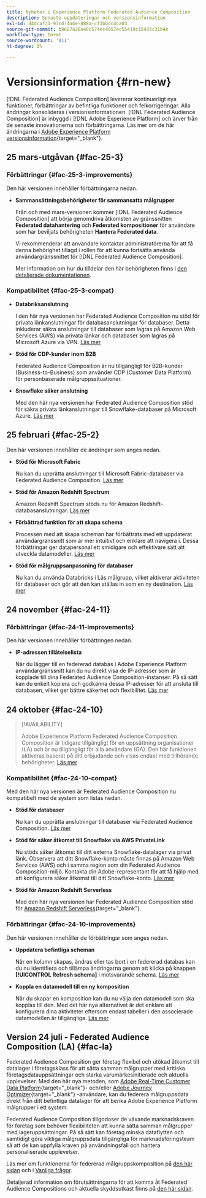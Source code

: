 ```yaml
---
title: Nyheter i Experience Platform Federated Audience Composition
description: Senaste uppdateringar och versionsinformation
exl-id: d4dcaf31-93cd-4a4e-888a-cf1bbdc4ca03
source-git-commit: b8687a26a48c574ec4057ec55419c15433c31b4e
workflow-type: tm+mt
source-wordcount: '811'
ht-degree: 3%

---
```


# Versionsinformation {#rn-new}

[!DNL Federated Audience Composition] levererar kontinuerligt nya funktioner, förbättringar av befintliga funktioner och felkorrigeringar. Alla ändringar konsolideras i versionsinformationen. [!DNL Federated Audience Composition] är inbyggd i [!DNL Adobe Experience Platform] och ärver från de senaste innovationerna och förbättringarna. Läs mer om de här ändringarna i [Adobe Experience Platform versionsinformation](https://experienceleague.adobe.com/docs/experience-platform/release-notes/latest.html){target="_blank"}.

## 25 mars-utgåvan {#fac-25-3}

### Förbättringar {#fac-25-3-improvements}

Den här versionen innehåller förbättringarna nedan.

* **Sammansättningsbehörigheter för sammansatta målgrupper**

  Från och med mars-versionen kommer [!DNL Federated Audience Composition] att börja genomdriva åtkomsten av gränssnitten **Federated datahantering** och **Federated kompositioner** för användare som har beviljats behörigheten **Hantera Federated data**.

  Vi rekommenderar att användare kontaktar administratörerna för att få denna behörighet tillagd i rollen för att kunna fortsätta använda användargränssnittet för [!DNL Federated Audience Composition].

  Mer information om hur du tilldelar den här behörigheten finns i [den detaljerade dokumentationen](feature-access.md).

<!--
* **Data model Canvas view**

    The Canvas view for the Data Models section improves the experience by enabling the visualization of data models and their links in a canvas layout, alongside the existing tabular view. [Learn more](../data-management/gs-models.md)

* **AI Assistant**

    The AI Assistant is a user interface feature designed to help you navigate and understand Adobe concepts and get operational insights for your specific environment. It is available in several products across Adobe Experience Cloud, including Federated Audience Composition. 
-->


### Kompatibilitet {#fac-25-3-compat}

* **Databriksanslutning**

  I den här nya versionen har Federated Audience Composition nu stöd för privata länkanslutningar för databasanslutningar för databaser.
Detta inkluderar säkra anslutningar till databaser som lagras på Amazon Web Services (AWS) via privata länkar och databaser som lagras på Microsoft Azure via VPN. [Läs mer](../connections/federated-db.md#databricks)

* **Stöd för CDP-kunder inom B2B**

  Federated Audience Composition är nu tillgängligt för B2B-kunder (Business-to-Business) som använder CDP (Customer Data Platform) för personbaserade målgruppssituationer.

* **Snowflake säker anslutning**

  Med den här nya versionen har Federated Audience Composition stöd för säkra privata länkanslutningar till Snowflake-databaser på Microsoft Azure. [Läs mer](../connections/federated-db.md#snowflake)

## 25 februari {#fac-25-2}

Den här versionen innehåller de ändringar som anges nedan.

* **Stöd för Microsoft Fabric**

  Nu kan du upprätta anslutningar till Microsoft Fabric-databaser via Federated Audience Composition. [Läs mer](../connections/federated-db.md)

* **Stöd för Amazon Redshift Spectrum**

  Amazon Redshift Spectrum stöds nu för Amazon Redshift-databasanslutningar. [Läs mer](../connections/federated-db.md#amazon-redshift)

* **Förbättrad funktion för att skapa schema**

  Processen med att skapa scheman har förbättrats med ett uppdaterat användargränssnitt som är mer intuitivt och enklare att navigera i. Dessa förbättringar ger datapersonal ett smidigare och effektivare sätt att utveckla datamodeller. [Läs mer](../customer/schemas.md)

* **Stöd för målgruppsanpassning för databaser**

  Nu kan du använda Databricks i Läs målgrupp, vilket aktiverar aktiviteten för databaser och gör att den kan ställas in som en ny destination. [Läs mer](../connections/destinations.md)

## 24 november {#fac-24-11}

### Förbättringar {#fac-24-11-improvements}

Den här versionen innehåller förbättringen nedan.

* **IP-adressen tillåtelselista**

  När du lägger till en federerad databas i Adobe Experience Platform användargränssnitt kan du nu direkt visa de IP-adresser som är kopplade till dina Federated Audience Composition-instanser. På så sätt kan du enkelt kopiera och godkänna dessa IP-adresser för att ansluta till databasen, vilket ger bättre säkerhet och flexibilitet. [Läs mer](../connections/connections.md)

## 24 oktober {#fac-24-10}

>[!AVAILABILITY]
>
>Adobe Experience Platform Federated Audience Composition Composition är tidigare tillgängligt för en uppsättning organisationer (LA) och är nu tillgängligt för alla användare (GA). Den här funktionen aktiveras baserat på ditt erbjudande och visas endast med tillhörande behörigheter. [Läs mer](access-prerequisites.md)
>

### Kompatibilitet {#fac-24-10-compat}

Med den här nya versionen är Federated Audience Composition nu kompatibelt med de system som listas nedan.

* **Stöd för databaser**

  Nu kan du upprätta anslutningar till databaser via Federated Audience Composition. [Läs mer](../connections/federated-db.md#databricks)

* **Stöd för säker åtkomst till Snowflake via AWS PrivateLink**

  Nu stöds säker åtkomst till ditt externa Snowflake-datalager via privat länk. Observera att ditt Snowflake-konto måste finnas på Amazon Web Services (AWS) och i samma region som din Federated Audience Composition-miljö. Kontakta din Adobe-representant för att få hjälp med att konfigurera säker åtkomst till ditt Snowflake-konto. [Läs mer](../connections/federated-db.md#snowflake)

* **Stöd för Amazon Redshift Serverless**

  Med den här nya versionen har Federated Audience Composition stöd för [Amazon Redshift Serverless](https://aws.amazon.com/redshift/redshift-serverless/){target="_blank"}.

### Förbättringar {#fac-24-10-improvements}

Den här versionen innehåller de förbättringar som anges nedan.

* **Uppdatera befintliga scheman**

  När en kolumn skapas, ändras eller tas bort i en federerad databas kan du nu identifiera och tillämpa ändringarna genom att klicka på knappen **[!UICONTROL Refresh schema]** i motsvarande schema. [Läs mer](../customer/schemas.md#schema-refresh)

* **Koppla en datamodell till en ny komposition**

  När du skapar en komposition kan du nu välja den datamodell som ska kopplas till den. Med det här nya alternativet är det enklare att konfigurera dina aktiviteter eftersom endast tabeller i den associerade datamodellen är tillgängliga. [Läs mer](../compositions/create-composition.md)

## Version 24 juli - Federated Audience Composition (LA) {#fac-la}

Federated Audience Composition ger företag flexibel och utökad åtkomst till datalager i företagsklass för att sätta samman målgrupper med kritiska företagsdatauppsättningar och starka varumärkesinitierade och aktuella upplevelser. Med den här nya metoden, som [Adobe Real-Time Customer Data Platform](https://experienceleague.adobe.com/en/docs/experience-platform/segmentation/home){target="_blank"}- och/eller [Adobe Journey Optimizer](https://experienceleague.adobe.com/en/docs/journey-optimizer/using/ajo-home){target="_blank"} -användare, kan du federera målgruppsdata direkt från ditt befintliga datalager för att berika Adobe Experience Platform målgrupper i ett system.

Federated Audience Composition tillgodoser de växande marknadskraven för företag som behöver flexibiliteten att kunna sätta samman målgrupper med lageruppsättningar. På så sätt kan företag minska dataflytten och samtidigt göra viktiga målgruppsdata tillgängliga för marknadsföringsteam så att de kan uppfylla kraven på användningsfall och hantera personaliserade upplevelser.

Läs mer om funktionerna för federerad målgruppskomposition på [den här sidan](get-started.md) och i [Vanliga frågor](faq.md).

Detaljerad information om förutsättningarna för att komma åt Federated Audience Compositions och aktuella skyddsutkast finns på [den här sidan](access-prerequisites.md).
